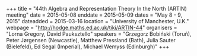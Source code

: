 +++
title = "44th Algebra and Representation Theory In the North (ARTIN) meeting"
date = 2015-05-08
enddate = 2015-05-09
dates = "May 8 - 9, 2015"
dateadded = 2015-03-16
location = "University of Manchester, U.K."
webpage = "http://hodge.maths.ed.ac.uk/tiki/ARTIN-44"
organisers = "Lorna Gregory, David Pauksztello"
speakers = "Grzegorz Bobiński (Toruń), Peter Jørgensen (Newcastle), Matthew Pressland (Bath), Julia Sauter (Bielefeld), Ed Segal (Imperial), Michael Wemyss (Edinburgh)"
+++
